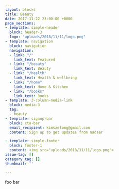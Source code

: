 ```yaml
---
layout: blocks
title: Beauty
date: 2017-11-22 23:00:00 +0000
page_sections:
- template: simple-header
  block: header-3
  logo: "uploads/2018/11/11/logo.png"
- template: navigation
  block: navigation
  navigation:
  - link: "/"
    link_text: Featured
  - link: "/beauty"
    link_text: Beauty
  - link: "/health"
    link_text: Health & wellbeing
  - link: "/home"
    link_text: Home & Kitchen
  - link: "/books"
    link_text: Books
- template: 3-column-media-link
  block: media-3
  tag:
  - beauty
- template: signup-bar
  block: cta-bar
  email_recipient: kimszelong@gmail.com
  content: Sign up to get updates from nadaar

- template: simple-footer
  block: footer-1
  content: <img src="uploads/2018/11/11/logo.png">
issue-tag: []
category_tag: []
thumbnail: ''

---
```

foo bar
